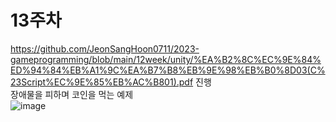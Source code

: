 # 13주차
https://github.com/JeonSangHoon0711/2023-gameprogramming/blob/main/12week/unity/%EA%B2%8C%EC%9E%84%ED%94%84%EB%A1%9C%EA%B7%B8%EB%9E%98%EB%B0%8D03(C%23Script%EC%9E%85%EB%AC%B801).pdf
진행  
장애물을 피하며 코인을 먹는 예제  
![image](https://github.com/JeonSangHoon0711/2023-gameprogramming/assets/121441565/d80781cc-7471-4f15-8684-72fe3bb546c0)
